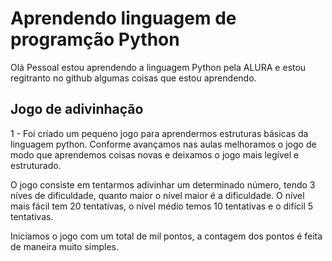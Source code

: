# Aprendendo linguagem de programção Python

 Olá Pessoal estou aprendendo a linguagem Python pela ALURA 
e estou regitranto no github algumas coisas que estou aprendendo.


## Jogo de adivinhação

1 - Foi criado um pequeno jogo para aprendermos estruturas básicas da linguagem python. Conforme avançamos nas aulas melhoramos o jogo de modo que aprendemos coisas novas e deixamos o jogo mais legível e estruturado.

O jogo consiste em tentarmos adivinhar um determinado número, tendo 3 níves de dificuldade, quanto maior o nível maior é a dificuldade. O nível mais fácil tem 20 tentativas, o nível médio temos 10 tentativas e o difícil 5 tentativas. 

Iniciamos o jogo com um total de mil pontos, a contagem dos pontos é feita de maneira muito simples. 
